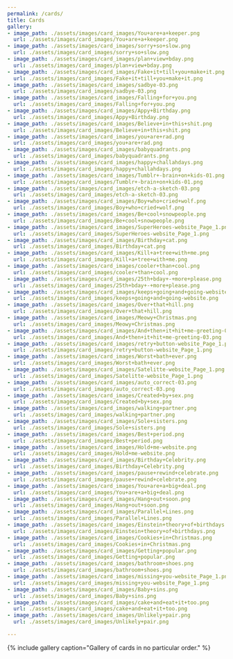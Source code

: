 ```yaml
---
permalink: /cards/
title: Cards
gallery:
- image_path: ./assets/images/card_images/You+are+a+keeper.png
  url: ./assets/images/card_images/You+are+a+keeper.png
- image_path: ./assets/images/card_images/sorry+so+slow.png
  url: ./assets/images/card_images/sorry+so+slow.png
- image_path: ./assets/images/card_images/plan+view+bday.png
  url: ./assets/images/card_images/plan+view+bday.png
- image_path: ./assets/images/card_images/Fake+it+till+you+make+it.png
  url: ./assets/images/card_images/Fake+it+till+you+make+it.png
- image_path: ./assets/images/card_images/sadbye-03.png
  url: ./assets/images/card_images/sadbye-03.png
- image_path: ./assets/images/card_images/Falling+for+you.png
  url: ./assets/images/card_images/Falling+for+you.png
- image_path: ./assets/images/card_images/Appy+Birthday.png
  url: ./assets/images/card_images/Appy+Birthday.png
- image_path: ./assets/images/card_images/Believe+in+this+shit.png
  url: ./assets/images/card_images/Believe+in+this+shit.png
- image_path: ./assets/images/card_images/you+are+rad.png
  url: ./assets/images/card_images/you+are+rad.png
- image_path: ./assets/images/card_images/babyquadrants.png
  url: ./assets/images/card_images/babyquadrants.png
- image_path: ./assets/images/card_images/happy+challahdays.png
  url: ./assets/images/card_images/happy+challahdays.png
- image_path: ./assets/images/card_images/Tumblr+-brain+on+kids-01.png
  url: ./assets/images/card_images/Tumblr+-brain+on+kids-01.png
- image_path: ./assets/images/card_images/etch-a-sketch-03.png
  url: ./assets/images/card_images/etch-a-sketch-03.png
- image_path: ./assets/images/card_images/Boy+who+cried+wolf.png
  url: ./assets/images/card_images/Boy+who+cried+wolf.png
- image_path: ./assets/images/card_images/Be+cool+snowpeople.png
  url: ./assets/images/card_images/Be+cool+snowpeople.png
- image_path: ./assets/images/card_images/SuperHeroes-website_Page_1.png
  url: ./assets/images/card_images/SuperHeroes-website_Page_1.png
- image_path: ./assets/images/card_images/Birthday+cat.png
  url: ./assets/images/card_images/Birthday+cat.png
- image_path: ./assets/images/card_images/Kill+a+tree+with+me.png
  url: ./assets/images/card_images/Kill+a+tree+with+me.png
- image_path: ./assets/images/card_images/cooler+than+cool.png
  url: ./assets/images/card_images/cooler+than+cool.png
- image_path: ./assets/images/card_images/25th+bday+-+more+please.png
  url: ./assets/images/card_images/25th+bday+-+more+please.png
- image_path: ./assets/images/card_images/keeps+going+and+going-website.png
  url: ./assets/images/card_images/keeps+going+and+going-website.png
- image_path: ./assets/images/card_images/Over+that+hill.png
  url: ./assets/images/card_images/Over+that+hill.png
- image_path: ./assets/images/card_images/Meowy+Christmas.png
  url: ./assets/images/card_images/Meowy+Christmas.png
- image_path: ./assets/images/card_images/And+then+it+hit+me-greeting-03.png
  url: ./assets/images/card_images/And+then+it+hit+me-greeting-03.png
- image_path: ./assets/images/card_images/retry+button-website_Page_1.png
  url: ./assets/images/card_images/retry+button-website_Page_1.png
- image_path: ./assets/images/card_images/Worst+bath+ever.png
  url: ./assets/images/card_images/Worst+bath+ever.png
- image_path: ./assets/images/card_images/Satelitte-website_Page_1.png
  url: ./assets/images/card_images/Satelitte-website_Page_1.png
- image_path: ./assets/images/card_images/auto_correct-03.png
  url: ./assets/images/card_images/auto_correct-03.png
- image_path: ./assets/images/card_images/Created+by+sex.png
  url: ./assets/images/card_images/Created+by+sex.png
- image_path: ./assets/images/card_images/walking+partner.png
  url: ./assets/images/card_images/walking+partner.png
- image_path: ./assets/images/card_images/Sole+sisters.png
  url: ./assets/images/card_images/Sole+sisters.png
- image_path: ./assets/images/card_images/Best+period.png
  url: ./assets/images/card_images/Best+period.png
- image_path: ./assets/images/card_images/Hold+me-website.png
  url: ./assets/images/card_images/Hold+me-website.png
- image_path: ./assets/images/card_images/Birthday+Celebrity.png
  url: ./assets/images/card_images/Birthday+Celebrity.png
- image_path: ./assets/images/card_images/pause+rewind+celebrate.png
  url: ./assets/images/card_images/pause+rewind+celebrate.png
- image_path: ./assets/images/card_images/You+are+a+big+deal.png
  url: ./assets/images/card_images/You+are+a+big+deal.png
- image_path: ./assets/images/card_images/Hang+out+soon.png
  url: ./assets/images/card_images/Hang+out+soon.png
- image_path: ./assets/images/card_images/Parallel+Lines.png
  url: ./assets/images/card_images/Parallel+Lines.png
- image_path: ./assets/images/card_images/Einstein+theory+of+birthdays.png
  url: ./assets/images/card_images/Einstein+theory+of+birthdays.png
- image_path: ./assets/images/card_images/Cookies+in+Christmas.png
  url: ./assets/images/card_images/Cookies+in+Christmas.png
- image_path: ./assets/images/card_images/Getting+popular.png
  url: ./assets/images/card_images/Getting+popular.png
- image_path: ./assets/images/card_images/bathroom+shoes.png
  url: ./assets/images/card_images/bathroom+shoes.png
- image_path: ./assets/images/card_images/missing+you-website_Page_1.png
  url: ./assets/images/card_images/missing+you-website_Page_1.png
- image_path: ./assets/images/card_images/Baby+sins.png
  url: ./assets/images/card_images/Baby+sins.png
- image_path: ./assets/images/card_images/cake+and+eat+it+too.png
  url: ./assets/images/card_images/cake+and+eat+it+too.png
- image_path: ./assets/images/card_images/Unlikely+pair.png
  url: ./assets/images/card_images/Unlikely+pair.png

---
```

{% include gallery caption="Gallery of cards in no particular order." %}
